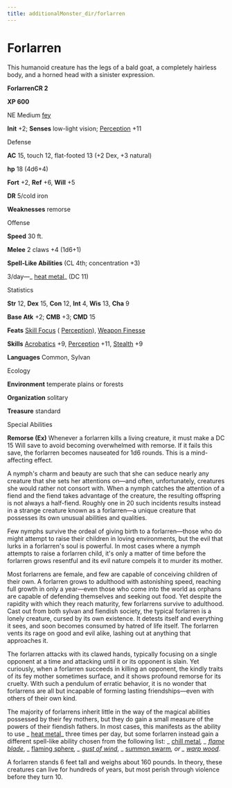 ```yaml
---
title: additionalMonster_dir/forlarren
---
```

# Forlarren

This humanoid creature has the legs of a bald goat, a completely hairless body, and a horned head with a sinister expression.

**ForlarrenCR 2**

**XP 600**

NE Medium [fey](monsters/creatureTypes#_fey)

**Init** +2; **Senses** low-light vision; [Perception](additionalMonster_dir/../skill_dir/perception#_perception) +11

Defense

**AC** 15, touch 12, flat-footed 13 (+2 Dex, +3 natural)

**hp** 18 (4d6+4)

**Fort** +2, **Ref** +6, **Will** +5

**DR** 5/cold iron

**Weaknesses** remorse

Offense

**Speed** 30 ft.

**Melee** 2 claws +4 (1d6+1)

**Spell-Like Abilities** (CL 4th; concentration +3)

3/day—_ [heat metal](additionalMonster_dir/../spell_dir/heatMetal#_heat-metal)_ (DC 11)

Statistics

**Str** 12, **Dex** 15, **Con** 12, **Int** 4, **Wis** 13, **Cha** 9

**Base Atk** +2; **CMB** +3; **CMD** 15

**Feats** [Skill Focus](additionalMonsters/../feats#_skill-focus) ( [Perception](additionalMonster_dir/../skill_dir/perception#_perception)), [Weapon Finesse](additionalMonsters/../feats#_weapon-finesse)

**Skills** [Acrobatics](additionalMonster_dir/../skill_dir/acrobatics#_acrobatics) +9, [Perception](additionalMonsters/../skill_dir/perception#_perception) +11, [Stealth](additionalMonsters/../skill_dir/stealth#_stealth) +9

**Languages** Common, Sylvan

Ecology

**Environment** temperate plains or forests

**Organization** solitary

**Treasure** standard

Special Abilities

**Remorse (Ex)** Whenever a forlarren kills a living creature, it must make a DC 15 Will save to avoid becoming overwhelmed with remorse. If it fails this save, the forlarren becomes nauseated for 1d6 rounds. This is a mind-affecting effect.

A nymph's charm and beauty are such that she can seduce nearly any creature that she sets her attentions on—and often, unfortunately, creatures she would rather not consort with. When a nymph catches the attention of a fiend and the fiend takes advantage of the creature, the resulting offspring is not always a half-fiend. Roughly one in 20 such incidents results instead in a strange creature known as a forlarren—a unique creature that possesses its own unusual abilities and qualities.

Few nymphs survive the ordeal of giving birth to a forlarren—those who do might attempt to raise their children in loving environments, but the evil that lurks in a forlarren's soul is powerful. In most cases where a nymph attempts to raise a forlarren child, it's only a matter of time before the forlarren grows resentful and its evil nature compels it to murder its mother.

Most forlarrens are female, and few are capable of conceiving children of their own. A forlarren grows to adulthood with astonishing speed, reaching full growth in only a year—even those who come into the world as orphans are capable of defending themselves and seeking out food. Yet despite the rapidity with which they reach maturity, few forlarrens survive to adulthood. Cast out from both sylvan and fiendish society, the typical forlarren is a lonely creature, cursed by its own existence. It detests itself and everything it sees, and soon becomes consumed by hatred of life itself. The forlarren vents its rage on good and evil alike, lashing out at anything that approaches it.

The forlarren attacks with its clawed hands, typically focusing on a single opponent at a time and attacking until it or its opponent is slain. Yet curiously, when a forlarren succeeds in killing an opponent, the kindly traits of its fey mother sometimes surface, and it shows profound remorse for its cruelty. With such a pendulum of erratic behavior, it is no wonder that forlarrens are all but incapable of forming lasting friendships—even with others of their own kind.

The majority of forlarrens inherit little in the way of the magical abilities possessed by their fey mothers, but they do gain a small measure of the powers of their fiendish fathers. In most cases, this manifests as the ability to use _ [heat metal](additionalMonsters/../spell_dir/heatMetal#_heat-metal)_ three times per day, but some forlarren instead gain a different spell-like ability chosen from the following list: _ [chill metal](additionalMonsters/../spell_dir/chillMetal#_chill-metal)_, _ [flame blade](additionalMonsters/../spell_dir/flameBlade#_flame-blade)_, _ [flaming sphere](additionalMonsters/../spell_dir/flamingSphere#_flaming-sphere)_, _ [gust of wind](additionalMonsters/../spell_dir/gustOfWind#_gust-of-wind)_, _ [summon swarm](additionalMonsters/../spell_dir/summonSwarm#_summon-swarm)_, or _ [warp wood](additionalMonsters/../spell_dir/warpWood#_warp-wood)_.

A forlarren stands 6 feet tall and weighs about 160 pounds. In theory, these creatures can live for hundreds of years, but most perish through violence before they turn 10.

